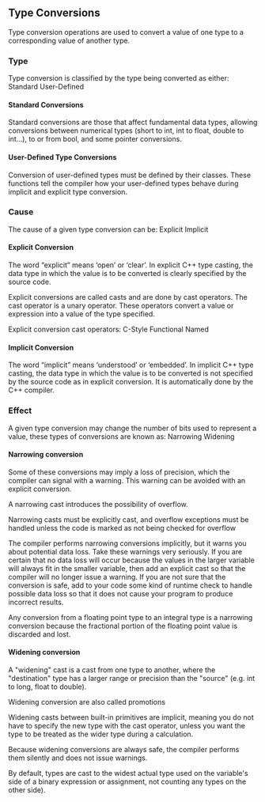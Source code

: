 ## Type Conversions

Type conversion operations are used to convert a value of one type to a corresponding value of another type.


### Type

Type conversion is classified by the type being converted as either:
	Standard
	User-Defined

#### Standard Conversions
Standard conversions are those that affect fundamental data types, allowing conversions between numerical types (short to int, int to float, double to int...), to or from bool, and some pointer conversions.

#### User-Defined Type Conversions
Conversion of user-defined types must be defined by their classes. These functions tell the compiler how your user-defined types behave during implicit and explicit type conversion.



### Cause

The cause of a given type conversion can be:
	Explicit
	Implicit

#### Explicit Conversion
The word “explicit” means ‘open’ or ‘clear’. In explicit C++ type casting, the data type in which the value is to be converted is clearly specified by the source code.

Explicit conversions are called casts and are done by cast operators. The cast operator is a unary operator. These operators convert a value or expression into a value of the type specified.

Explicit conversion cast operators:
	C-Style
	Functional
	Named



#### Implicit Conversion
The word “implicit” means ‘understood’ or ‘embedded’. In implicit C++ type casting, the data type in which the value is to be converted is not specified by the source code as in explicit conversion. It is automatically done by the C++ compiler.



### Effect

A given type conversion may change the number of bits used to represent a value, these types of conversions are known as:
	Narrowing
	Widening


#### Narrowing conversion

Some of these conversions may imply a loss of precision, which the compiler can signal with a warning. This warning can be avoided with an explicit conversion.

A narrowing cast introduces the possibility of overflow.

Narrowing casts must be explicitly cast, and overflow exceptions must be handled unless the code is marked as not being checked for overflow

The compiler performs narrowing conversions implicitly, but it warns you about potential data loss. Take these warnings very seriously. If you are certain that no data loss will occur because the values in the larger variable will always fit in the smaller variable, then add an explicit cast so that the compiler will no longer issue a warning. If you are not sure that the conversion is safe, add to your code some kind of runtime check to handle possible data loss so that it does not cause your program to produce incorrect results.

Any conversion from a floating point type to an integral type is a narrowing conversion because the fractional portion of the floating point value is discarded and lost.



#### Widening conversion

A "widening" cast is a cast from one type to another, where the "destination" type has a larger range or precision than the "source" (e.g. int to long, float to double).

Widening conversion are also called promotions

Widening casts between built-in primitives are implicit, meaning you do not have to specify the new type with the cast operator, unless you want the type to be treated as the wider type during a calculation.

Because widening conversions are always safe, the compiler performs them silently and does not issue warnings.

By default, types are cast to the widest actual type used on the variable's side of a binary expression or assignment, not counting any types on the other side).
